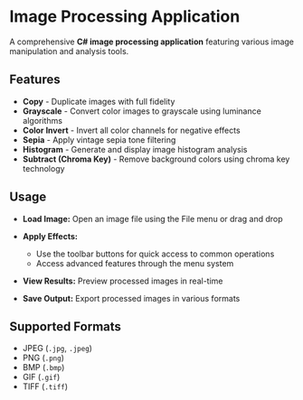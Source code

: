 # Image Processing Application

A comprehensive **C# image processing application** featuring various image manipulation and analysis tools.

## Features
* **Copy** - Duplicate images with full fidelity
* **Grayscale** - Convert color images to grayscale using luminance algorithms
* **Color Invert** - Invert all color channels for negative effects
* **Sepia** - Apply vintage sepia tone filtering
* **Histogram** - Generate and display image histogram analysis
* **Subtract (Chroma Key)** - Remove background colors using chroma key technology

## Usage
* **Load Image:** Open an image file using the File menu or drag and drop
* **Apply Effects:**

  * Use the toolbar buttons for quick access to common operations
  * Access advanced features through the menu system
* **View Results:** Preview processed images in real-time
* **Save Output:** Export processed images in various formats

## Supported Formats
* JPEG (`.jpg`, `.jpeg`)
* PNG (`.png`)
* BMP (`.bmp`)
* GIF (`.gif`)
* TIFF (`.tiff`)